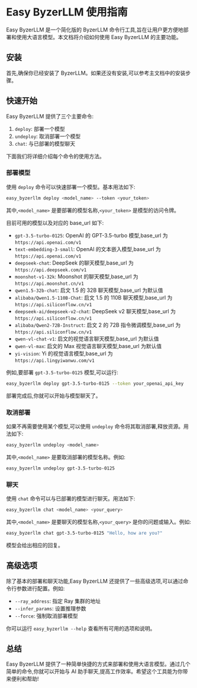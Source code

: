 # Easy ByzerLLM 使用指南

Easy ByzerLLM 是一个简化版的 ByzerLLM 命令行工具,旨在让用户更方便地部署和使用大语言模型。本文档将介绍如何使用 Easy ByzerLLM 的主要功能。

## 安装

首先,确保你已经安装了 ByzerLLM。如果还没有安装,可以参考主文档中的安装步骤。

## 快速开始

Easy ByzerLLM 提供了三个主要命令:

1. `deploy`: 部署一个模型
2. `undeploy`: 取消部署一个模型 
3. `chat`: 与已部署的模型聊天

下面我们将详细介绍每个命令的使用方法。

### 部署模型

使用 `deploy` 命令可以快速部署一个模型。基本用法如下:

```bash
easy_byzerllm deploy <model_name> --token <your_token>
```

其中,`<model_name>` 是要部署的模型名称,`<your_token>` 是模型的访问令牌。

目前可用的模型以及对应的 base_url 如下:

- `gpt-3.5-turbo-0125`: OpenAI 的 GPT-3.5-turbo 模型,base_url 为 `https://api.openai.com/v1`
- `text-embedding-3-small`: OpenAI 的文本嵌入模型,base_url 为 `https://api.openai.com/v1`  
- `deepseek-chat`: DeepSeek 的聊天模型,base_url 为 `https://api.deepseek.com/v1`
- `moonshot-v1-32k`: Moonshot 的聊天模型,base_url 为 `https://api.moonshot.cn/v1`
- `qwen1.5-32b-chat`: 启文 1.5 的 32B 聊天模型,base_url 为默认值
- `alibaba/Qwen1.5-110B-Chat`: 启文 1.5 的 110B 聊天模型,base_url 为 `https://api.siliconflow.cn/v1`
- `deepseek-ai/deepseek-v2-chat`: DeepSeek v2 聊天模型,base_url 为 `https://api.siliconflow.cn/v1` 
- `alibaba/Qwen2-72B-Instruct`: 启文 2 的 72B 指令微调模型,base_url 为 `https://api.siliconflow.cn/v1`
- `qwen-vl-chat-v1`: 启文的视觉语言聊天模型,base_url 为默认值
- `qwen-vl-max`: 启文的 Max 视觉语言聊天模型,base_url 为默认值
- `yi-vision`: Yi 的视觉语言模型,base_url 为 `https://api.lingyiwanwu.com/v1`

例如,要部署 `gpt-3.5-turbo-0125` 模型,可以运行:

```bash  
easy_byzerllm deploy gpt-3.5-turbo-0125 --token your_openai_api_key
```

部署完成后,你就可以开始与模型聊天了。

### 取消部署

如果不再需要使用某个模型,可以使用 `undeploy` 命令将其取消部署,释放资源。用法如下:

```bash
easy_byzerllm undeploy <model_name>
```

其中,`<model_name>` 是要取消部署的模型名称。例如:

```bash  
easy_byzerllm undeploy gpt-3.5-turbo-0125
```

### 聊天

使用 `chat` 命令可以与已部署的模型进行聊天。用法如下:

```bash
easy_byzerllm chat <model_name> <your_query>
```

其中,`<model_name>` 是要聊天的模型名称,`<your_query>` 是你的问题或输入。例如:

```bash
easy_byzerllm chat gpt-3.5-turbo-0125 "Hello, how are you?"  
```

模型会给出相应的回复。

## 高级选项

除了基本的部署和聊天功能,Easy ByzerLLM 还提供了一些高级选项,可以通过命令行参数进行配置。例如:

- `--ray_address`: 指定 Ray 集群的地址
- `--infer_params`: 设置推理参数
- `--force`: 强制取消部署模型

你可以运行 `easy_byzerllm --help` 查看所有可用的选项和说明。

## 总结

Easy ByzerLLM 提供了一种简单快捷的方式来部署和使用大语言模型。通过几个简单的命令,你就可以开始与 AI 助手聊天,提高工作效率。希望这个工具能为你带来便利和帮助!